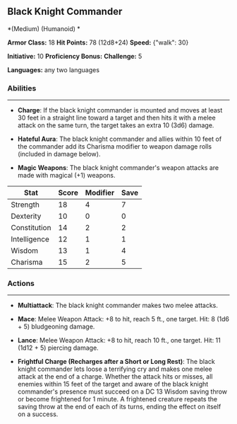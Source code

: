 ## Black Knight Commander
*(Medium) (Humanoid) *

**Armor Class:** 18
**Hit Points:** 78 (12d8+24)
**Speed:** {"walk": 30}

**Initiative:** 10
**Proficiency Bonus:**
**Challenge:** 5

**Languages:** any two languages

### Abilities
 --- 
- **Charge**: If the black knight commander is mounted and moves at least 30 feet in a straight line toward a target and then hits it with a melee attack on the same turn, the target takes an extra 10 (3d6) damage.

- **Hateful Aura**: The black knight commander and allies within 10 feet of the commander add its Charisma modifier to weapon damage rolls (included in damage below).

- **Magic Weapons**: The black knight commander's weapon attacks are made with magical (+1) weapons.



| Stat | Score | Modifier | Save |
| ---- | ---- | ---- | ---- |
| Strength | 18 | 4 | 7 |
| Dexterity | 10 | 0 | 0 |
| Constitution | 14 | 2 | 2 |
| Intelligence | 12 | 1 | 1 |
| Wisdom | 13 | 1 | 4 |
| Charisma | 15 | 2 | 5 |

### Actions
 --- 
- **Multiattack**: The black knight commander makes two melee attacks.

- **Mace**: Melee Weapon Attack: +8 to hit, reach 5 ft., one target. Hit: 8 (1d6 + 5) bludgeoning damage.

- **Lance**: Melee Weapon Attack: +8 to hit, reach 10 ft., one target. Hit: 11 (1d12 + 5) piercing damage.

- **Frightful Charge (Recharges after a Short or Long Rest)**: The black knight commander lets loose a terrifying cry and makes one melee attack at the end of a charge. Whether the attack hits or misses, all enemies within 15 feet of the target and aware of the black knight commander's presence must succeed on a DC 13 Wisdom saving throw or become frightened for 1 minute. A frightened creature repeats the saving throw at the end of each of its turns, ending the effect on itself on a success.

